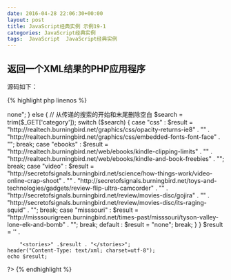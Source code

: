 ```yaml
---
date: 2016-04-28 22:06:30+00:00
layout: post
title: JavaScript经典实例 示例19-1
categories: JavaScript经典实例
tags:  JavaScript  JavaScript经典实例
---
```

返回一个XML结果的PHP应用程序
----------------

源码如下：

{% highlight php linenos %}
<?php
    // 如果没有传递搜索字符串，那么，我们不能搜索
    if (empty($_GET['category'])) {
        $result = "<story><url>none</url><title>No Category Sent</title></story>";
    } else {
        // 从传递的搜索的开始和末尾删除空白
        $search = trim($_GET['category']);
        switch ($search) {
            case "css" :
                $result = "<story><url>http://realtech.burningbird.net/graphics/css/opacity-returns-ie8</url>" .
                    "<title>Opacity returns to IE8</title></story>" .
                    "<story><url>http://realtech.burningbird.net/graphics/css/embedded-fonts-font-face</url>" .
                    "<title>Embedded Fonts with Font Face</title></story>";
                break;
            case "ebooks" :
                $result = "<story><url>http://realtech.burningbird.net/web/ebooks/kindle-clipping-limits</url>" .
                    "<title>Kindle Clipping Limits</title></story>" .
                    "<story><url>http://realtech.burningbird.net/web/ebooks/kindle-and-book-freebies</url>" .
                    "<title>Kindle and Book Freebies</title></story>";
                break;
            case "video" :
                $result = "<story><url>http://secretofsignals.burningbird.net/science/how-things-work/video-online-crap-shoot</url>" .
                    "<title>The Video Online Crap Shoot</title></story>" .
                    "<story><url>http://secretofsignals.burningbird.net/toys-and-technologies/gadgets/review-flip-ultra-camcorder</url>" .
                    "<title>Review of the Flip Ultra Camcorder</title></story>" .
                    "<story><url>http://secretofsignals.burningbird.net/review/movies-disc/gojira</url>" .
                    "<title>Gojira</title></story>" .
                    "<story><url>http://secretofsignals.burningbird.net/review/movies-disc/its-raging-squid</url>" .
                    "<title>It's a Raging Squid</title></story>";
                break;
            case "misssouri" :
                $result = "<story><url>http://misssourigreen.burningbird.net/times-past/misssouri/tyson-valley-lone-elk-and-bomb</url>" .
                    "<title>Tyson Vally, a Lone Elk, and a Bomb</title></story>";
                break;
            default :
                $result = "<story><url>none</url><title>No Stories Found</title></story>";
                break;
        }
    }
    $result = '<?xml version="1.0" encoding="UTF-8" ?>' .
        "<stories>" .$result . "</stories>";
    header("Content-Type: text/xml; charset=utf-8");
    echo $result;
?>
{% endhighlight %}
